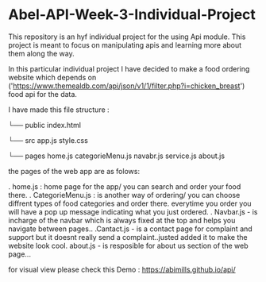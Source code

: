 # Abel-API-Week-3-Individual-Project



This repository is an hyf individual project for the using Api module.
This project is meant to focus on manipulating apis and learning
 more about them along the way.

In this particular individual project I have decided to make a food ordering website which depends on 
('https://www.themealdb.com/api/json/v1/1/filter.php?i=chicken_breast') food api for the data.

I have made this file structure :


└── public
index.html

└── src
app.js
style.css

└── pages
home.js
categorieMenu.js
navabr.js
service.js
about.js

the pages of the web app are as folows:

. home.js :  home page for the app/ you can search and order your food there.
. CategorieMenu.js : is another way of ordering/ you can choose diffrent types of food categories and 
order there. everytime you order you will have a pop up message indicating what you just ordered.
. Navbar.js - is incharge of the navbar which is always fixed at the top and helps you navigate between pages..
.Cantact.js - is a contact page for complaint and support but it doesnt really send a complaint..justed added it to make the website look cool.
about.js - is resposible for about us section of the web page...

for visual view please check this 
Demo : https://abimills.github.io/api/
